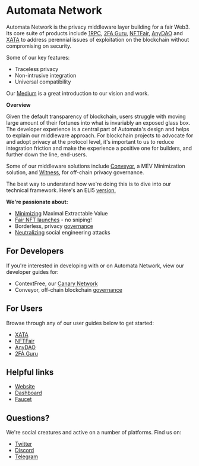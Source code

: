 # Automata Network

Automata Network is the privacy middleware layer building for a fair Web3. Its core suite of products include [1RPC](https://www.1rpc.io), [2FA Guru](https://2fa.guru), [NFTFair](https://nftfair.app), [AnyDAO](https://anydao.app) and [XATA](https://xata.fi) to address perennial issues of exploitation on the blockchain without compromising on security.

Some of our key features:
- Traceless privacy
- Non-intrusive integration
- Universal compatibility

Our [Medium](https://medium.com/atanetwork) is a great introduction to our vision and work. 

**Overview**

Given the default transparency of blockchain, users struggle with moving large amount of their fortunes into what is invariably an exposed glass box. The developer experience is a central part of Automata's design and helps to explain our middleware approach. For blockchain projects to advocate for and adopt privacy at the protocol level, it's important to us to reduce integration friction and make the experience a positive one for builders, and further down the line, end-users. 

Some of our middleware solutions include [Conveyor](https://conveyor.ata.network/#/swap), a MEV Minimization solution, and [Witness](https://witness.ata.network/), for off-chain privacy governance. 

The best way to understand how we're doing this is to dive into our technical framework. Here's an ELI5 [version.](https://medium.com/atanetwork/introduction-to-sgx-the-eli5-3abf25e50057)

**We're passionate about:**

- [Minimizing](./xata/introduction.md) Maximal Extractable Value
- [Fair NFT launches](./nftfair/introduction.md) - no sniping! 
- Borderless, privacy [governance](./anydao/introduction.md)
- [Neutralizing](./2fa/introduction.md) social engineering attacks

## For Developers 

If you're interested in developing with or on Automata Network, view our developer guides for:
- ContextFree, our [Canary Network ](./canarynet/getstarted/introduction.md)
- Conveyor, off-chain blockchain [governance](./conveyor/overview.md) 

## For Users

Browse through any of our user guides below to get started:

* [XATA](./xata/introduction.md)
* [NFTFair](./nftfair/users/activities.md)
* [AnyDAO](./anydao/guide.md)
* [2FA Guru](./2fa/users/guide.md)

## Helpful links

* [Website](https://www.ata.network/)
* [Dashboard](https://d.ata.network/)
* [Faucet](https://faucet.ata.network)

## Questions?

We're social creatures and active on a number of platforms. Find us on: 

* [Twitter](ata.ws/twitter)
* [Discord](ata.ws/discord)
* [Telegram](ata.ws/telegram)
